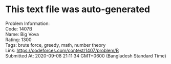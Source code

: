 # This text file was auto-generated  
  
Problem Information:  
Code: 1407B  
Name: Big Vova  
Rating: 1300  
Tags: brute force, greedy, math, number theory  
Link: https://codeforces.com/contest/1407/problem/B  
Submitted At: 2020-09-08 21:11:34 GMT+0600 (Bangladesh Standard Time)  
